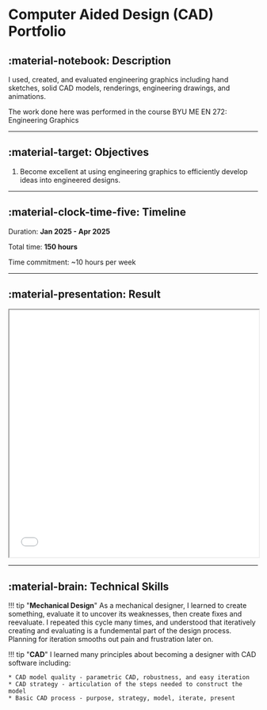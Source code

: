 # Computer Aided Design (CAD) Portfolio

## :material-notebook: Description

I used, created, and evaluated engineering graphics including hand sketches, solid CAD models, renderings, engineering drawings, and animations. 

The work done here was performed in the course BYU ME EN 272: Engineering Graphics

***

## :material-target: Objectives

1. Become excellent at using engineering graphics to efficiently develop ideas into engineered designs.

***

## :material-clock-time-five: Timeline

Duration: **Jan 2025 - Apr 2025**

Total time: **150 hours**

Time commitment: ~10 hours per week

***

## :material-presentation: Result

<iframe src="/project-portfolio/projects/2025/assets/cad/Design-Portfolio.pdf" width="100%" height="500px"></iframe>

***

## :material-brain: Technical Skills

!!! tip "**Mechanical Design**"
    As a mechanical designer, I learned to create something, evaluate it to uncover its weaknesses, then create fixes and reevaluate. I repeated this cycle many times, and understood that iteratively creating and evaluating is a fundemental part of the design process. Planning for iteration smooths out pain and frustration later on.

!!! tip "**CAD**"
    I learned many principles about becoming a designer with CAD software including: 
    
    * CAD model quality - parametric CAD, robustness, and easy iteration
    * CAD strategy - articulation of the steps needed to construct the model
    * Basic CAD process - purpose, strategy, model, iterate, present